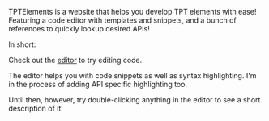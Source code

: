 TPTElements is a website that helps you develop TPT elements with ease! 
Featuring a code editor with templates and snippets, and a bunch of references
to quickly lookup desired APIs!

In short:

Check out the [editor](editor) to try editing code. 

The editor helps you with code snippets as well as syntax highlighting. 
I'm in the process of adding API specific highlighting too. 

Until then, however, try double-clicking anything in the editor to see a short
description of it! 


